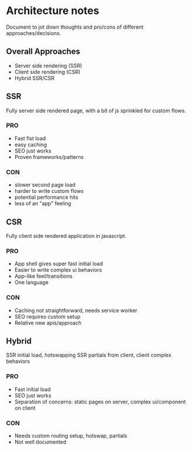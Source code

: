 # Architecture notes #
Document to jot down thoughts and pro/cons of different approaches/decisions.

## Overall Approaches ##
- Server side rendering (SSR)
- Client side rendering (CSR)
- Hybrid SSR/CSR

## SSR ##
Fully server side rendered page, with a bit of js sprinkled for custom flows.

### PRO ###
- Fast fist load
- easy caching
- SEO just works
- Proven frameworks/patterns

### CON ###
- slower second page load
- harder to write custom flows
- potential performance hits
- less of an "app" feeling

## CSR ##
Fully client side rendered application in javascript.

### PRO ###
- App shell gives super fast initial load
- Easier to write complex ui behaviors
- App-like feel/transitions
- One language

### CON ###
- Caching not straightforward, needs service worker
- SEO requires custom setup
- Relative new apis/approach

## Hybrid ##
SSR initial load, hotswapping SSR partials from client,
client complex behaviors

### PRO ###
- Fast initial load
- SEO just works
- Separation of concerns: static pages on server,
  complex ui/component on client

### CON ###
- Needs custom routing setup, hotswap, partials
- Not well documented